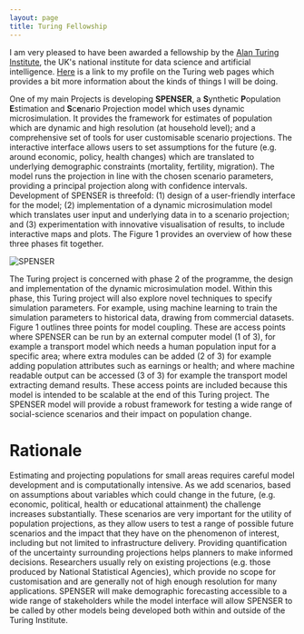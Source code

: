 ```yaml
---
layout: page
title: Turing Fellowship
---
```


I am very pleased to have been awarded a fellowship by the [Alan Turing Institute](https://www.turing.ac.uk/), the UK's national institute for data science and artificial intelligence. [Here](https://www.turing.ac.uk/people/researchers/nik-lomax) is a link to my profile on the Turing web pages which provides a bit more information about the kinds of things I will be doing.

One of my main Projects is developing **SPENSER**, a **S**ynthetic **P**opulation **E**stimation and **S**c**e**na**r**io Projection model which uses dynamic microsimulation. It provides the framework for estimates of population which are dynamic and high resolution (at household level); and a comprehensive set of tools for user customisable scenario projections. The interactive interface allows users to set assumptions for the future (e.g. around economic, policy, health changes) which are translated to underlying demographic constraints (mortality, fertility, migration). The model runs the projection in line with the chosen scenario parameters, providing a principal projection along with confidence intervals. Development of SPENSER is threefold: (1) design of a user-friendly interface for the model; (2) implementation of a dynamic microsimulation model which translates user input and underlying data in to a scenario projection; and (3) experimentation with innovative visualisation of results, to include interactive maps and plots. The Figure 1  provides an overview of how these three phases fit together.

![SPENSER](image.png)

The Turing project is concerned with phase 2 of the programme, the design and implementation of the dynamic microsimulation model. Within this phase, this Turing project will also explore novel techniques to specify simulation parameters. For example, using machine learning to train the simulation parameters to historical data, drawing from commercial datasets. Figure 1 outlines three points for model coupling. These are access points where SPENSER can be run by an external computer model (1 of 3), for example a transport model which needs a human population input for a specific area; where extra modules can be added (2 of 3) for example adding population attributes such as earnings or health; and where machine readable output can be accessed (3 of 3) for example the transport model extracting demand results. These access points are included because this model is intended to be scalable at the end of this Turing project. The SPENSER model will provide a robust framework for testing a wide range of social-science scenarios and their impact on population change. 

# Rationale
Estimating and projecting populations for small areas requires careful model development and is computationally intensive. As we add scenarios, based on assumptions about variables which could change in the future, (e.g. economic, political, health or educational attainment) the challenge increases substantially. These scenarios are very important for the utility of population projections, as they allow users to test a range of possible future scenarios and the impact that they have on the phenomenon of interest, including but not limited to infrastructure delivery. Providing quantification of the uncertainty surrounding projections helps planners to make informed decisions. Researchers usually rely on existing projections (e.g. those produced by National Statistical Agencies), which provide no scope for customisation and are generally not of high enough resolution for many applications. SPENSER will make demographic forecasting accessible to a wide range of stakeholders while the model interface will allow SPENSER to be called by other models being developed both within and outside of the Turing Institute.

